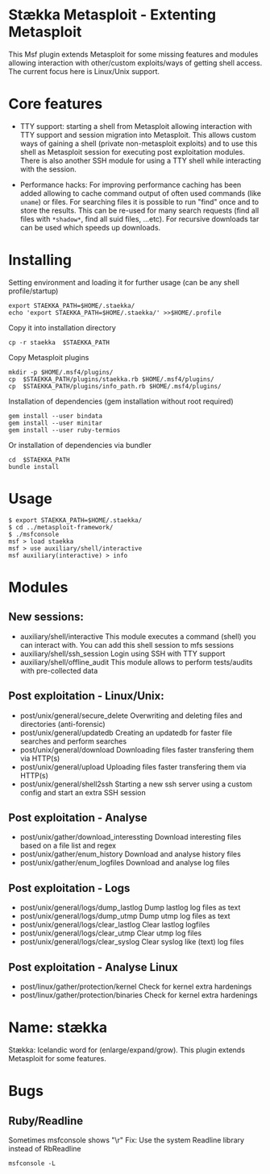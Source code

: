

# Stækka Metasploit - Extenting Metasploit

This Msf plugin extends Metasploit for some missing features and modules
allowing interaction with other/custom exploits/ways of getting shell access.
The current focus here is Linux/Unix support.

# Core features


* TTY support: starting a shell from Metasploit allowing interaction with TTY support and session migration into Metasploit. This allows custom ways of gaining a shell (private non-metasploit exploits) and to use this shell as Metasploit session for executing post exploitation modules. There is also another SSH module for using a TTY shell while interacting with the session.

* Performance hacks:  For improving performance caching has been added allowing to cache command output of often used commands (like `uname`) or files. For searching files it is possible to run "find" once and to store the results. This can be re-used for many search requests (find all files with `*shadow*`, find all suid files, ...etc). For recursive downloads tar can be used which speeds up downloads.

# Installing

Setting environment and loading it for further usage (can be any shell profile/startup)
```
export STAEKKA_PATH=$HOME/.staekka/
echo 'export STAEKKA_PATH=$HOME/.staekka/' >>$HOME/.profile
```

Copy it into installation directory
```
cp -r staekka  $STAEKKA_PATH
```

Copy Metasploit plugins
```
mkdir -p $HOME/.msf4/plugins/
cp  $STAEKKA_PATH/plugins/staekka.rb $HOME/.msf4/plugins/
cp  $STAEKKA_PATH/plugins/info_path.rb $HOME/.msf4/plugins/
```

Installation of dependencies (gem installation without root required)
```
gem install --user bindata
gem install --user minitar
gem install --user ruby-termios
```

Or installation of dependencies via bundler
```
cd  $STAEKKA_PATH
bundle install
```

# Usage

```
$ export STAEKKA_PATH=$HOME/.staekka/
$ cd ../metasploit-framework/
$ ./msfconsole
msf > load staekka
msf > use auxiliary/shell/interactive
msf auxiliary(interactive) > info
```

# Modules

## New sessions:
* auxiliary/shell/interactive     This module executes a command (shell) you can interact with. You can add this shell session to mfs sessions
* auxiliary/shell/ssh_session     Login using SSH with TTY support
* auxiliary/shell/offline_audit   This module allows to perform tests/audits with pre-collected data

## Post exploitation - Linux/Unix:
* post/unix/general/secure_delete   Overwriting and deleting files and directories (anti-forensic)
* post/unix/general/updatedb        Creating an updatedb for faster file searches and perform searches
* post/unix/general/download        Downloading files faster transfering them via HTTP(s)
* post/unix/general/upload          Uploading files faster transfering them via HTTP(s)
* post/unix/general/shell2ssh       Starting a new ssh server using a custom config and start an extra SSH session

## Post exploitation - Analyse
* post/unix/gather/download_interessting  Download interesting files based on a file list and regex
* post/unix/gather/enum_history           Download and analyse history files
* post/unix/gather/enum_logfiles          Download and analyse log files

## Post exploitation - Logs
* post/unix/general/logs/dump_lastlog     Dump lastlog log files as text
* post/unix/general/logs/dump_utmp        Dump utmp log files as text
* post/unix/general/logs/clear_lastlog    Clear lastlog logfiles
* post/unix/general/logs/clear_utmp       Clear utmp log files
* post/unix/general/logs/clear_syslog     Clear syslog like (text) log files

## Post exploitation - Analyse Linux
* post/linux/gather/protection/kernel     Check for kernel extra hardenings
* post/linux/gather/protection/binaries   Check for kernel extra hardenings



# Name: stækka

Stækka: Icelandic word for (enlarge/expand/grow).
This plugin extends Metasploit for some features.

# Bugs
## Ruby/Readline ##
Sometimes msfconsole shows "\r"
Fix: Use the system Readline library instead of RbReadline
```
msfconsole -L
```




